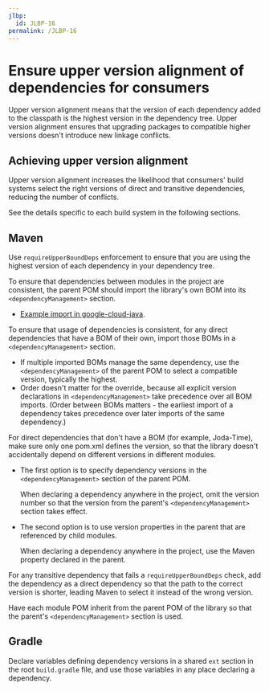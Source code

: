 ```yaml
---
jlbp:
  id: JLBP-16
permalink: /JLBP-16
---
```

# Ensure upper version alignment of dependencies for consumers

Upper version alignment means that the version of each dependency 
added to the classpath is the highest version in the dependency tree.
Upper version alignment ensures that upgrading packages to compatible higher versions doesn't introduce new linkage conflicts.

## Achieving upper version alignment

Upper version alignment increases the likelihood that consumers' build systems
select the right versions of direct and transitive dependencies, reducing the
number of conflicts.

See the details specific to each build system in the following sections.

## Maven

Use `requireUpperBoundDeps` enforcement to ensure that you are using the
highest version of each dependency in your dependency tree.

To ensure that dependencies between modules in the project are consistent,
the parent POM should import the library's own BOM into its
`<dependencyManagement>` section.

  - [Example import in google-cloud-java](https://github.com/GoogleCloudPlatform/google-cloud-java/blob/36409f5b1df89609eaef92d09cebea97931339bd/google-cloud-clients/pom.xml#L174).

To ensure that usage of dependencies is consistent, for any direct
dependencies that have a BOM of their own, import those BOMs in a
`<dependencyManagement>` section.

  - If multiple imported BOMs manage the same dependency, use the
    `<dependencyManagement>` of the parent POM to select a compatible version,
    typically the highest.
  - Order doesn't matter for the override, because all explicit version
    declarations in `<dependencyManagement>` take precedence over all BOM
    imports. (Order between BOMs matters - the earliest import of a dependency
    takes precedence over later imports of the same dependency.)

For direct dependencies that don't have a BOM (for example, Joda-Time), make
sure only one pom.xml defines the version, so that the library doesn't
accidentally depend on different versions in different modules.

  - The first option is to specify dependency versions in the
    `<dependencyManagement>` section of the parent POM.
    
    When declaring a dependency anywhere in the project, omit the version
    number so that the version from the parent's `<dependencyManagement>`
    section takes effect.

  - The second option is to use version properties in the parent that are
    referenced by child modules.

    When declaring a dependency anywhere in the project, use the Maven
    property declared in the parent.

For any transitive dependency that fails a `requireUpperBoundDeps` check, add
the dependency as a direct dependency so that the path to the correct version
is shorter, leading Maven to select it instead of the wrong version.

Have each module POM inherit from the parent POM of the library so that the
parent's `<dependencyManagement>` section is used.

## Gradle

Declare variables defining dependency versions in a shared `ext` section in
the root `build.gradle` file, and use those variables in any place declaring a
dependency.
